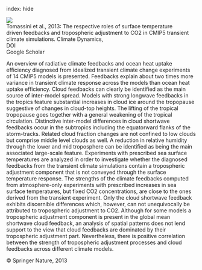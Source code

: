 index: hide

<div class="Citation">
    <div class="Citation-thumb CitationThumb-linked"  data-href="https://doi.org/10.1007/s00382-013-1682-3">
      <img src="https://static.claimspace.cloud/climate-study-static/refs/thumbs/7/Tomassini_et_al_2013-thumb.png" />
    </div>

  <div class="Citation-body">
    <div class="Citation-text">Tomassini et al., 2013: The respective roles of surface temperature driven feedbacks and tropospheric adjustment to CO2 in CMIP5 transient climate simulations. <span class="Article-journal">Climate Dynamics, </span><span class="Article-volume"></span></div>
    <div class="Citation-links">
      <div class="CitationLink" data-href="https://doi.org/10.1007/s00382-013-1682-3">
        <div class="CitationLink-icon CitationLink-Doi"></div>
        <div class="CitationLink-text">DOI</div>
      </div>
      <div class="CitationLink" data-href="https://scholar.google.com/scholar?q=10.1007/s00382-013-1682-3">
        <div class="CitationLink-icon CitationLink-Scholar"></div>
        <div class="CitationLink-text">Google Scholar</div>
      </div>
    </div>
  </div>
</div>

An overview of radiative climate feedbacks and ocean heat uptake efficiency diagnosed from idealized transient climate change experiments of 14 CMIP5 models is presented. Feedbacks explain about two times more variance in transient climate response across the models than ocean heat uptake efficiency. Cloud feedbacks can clearly be identified as the main source of inter-model spread. Models with strong longwave feedbacks in the tropics feature substantial increases in cloud ice around the tropopause suggestive of changes in cloud-top heights. The lifting of the tropical tropopause goes together with a general weakening of the tropical circulation. Distinctive inter-model differences in cloud shortwave feedbacks occur in the subtropics including the equatorward flanks of the storm-tracks. Related cloud fraction changes are not confined to low clouds but comprise middle level clouds as well. A reduction in relative humidity through the lower and mid troposphere can be identified as being the main associated large-scale feature. Experiments with prescribed sea surface temperatures are analyzed in order to investigate whether the diagnosed feedbacks from the transient climate simulations contain a tropospheric adjustment component that is not conveyed through the surface temperature response. The strengths of the climate feedbacks computed from atmosphere-only experiments with prescribed increases in sea surface temperatures, but fixed CO2 concentrations, are close to the ones derived from the transient experiment. Only the cloud shortwave feedback exhibits discernible differences which, however, can not unequivocally be attributed to tropospheric adjustment to CO2. Although for some models a tropospheric adjustment component is present in the global mean shortwave cloud feedback, an analysis of spatial patterns does not lend support to the view that cloud feedbacks are dominated by their tropospheric adjustment part. Nevertheless, there is positive correlation between the strength of tropospheric adjustment processes and cloud feedbacks across different climate models.

<div class="Citation-copy">
&copy; Springer Nature, 2013
</div>